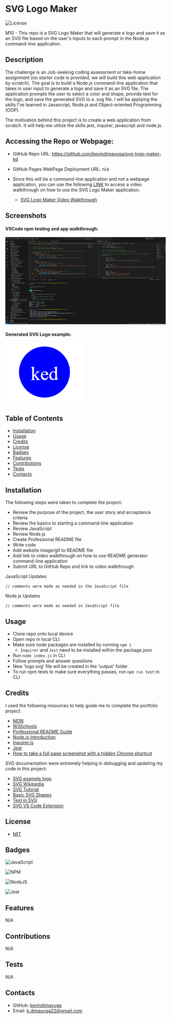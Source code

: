 # SVG Logo Maker

![License](https://img.shields.io/badge/license-MIT-blue)

M10 - This repo is a SVG Logo Maker that will generate a logo and save it as an SVG file based on the user's inputs to each prompt in the Node.js command-line application.

## Description

The challenge is an Job-seeking coding assessment or take-home assignment (no starter code is provided, we will build this web application by scratch). The goal is to build a Node.js command-line application that takes in user input to generate a logo and save it as an SVG file. The application prompts the user to select a color and shape, provide text for the logo, and save the generated SVG to a .svg file. I will be applying the skills I've learned in Javascript, Node.js and Object-oriented Programming (OOP). 

The motivation behind this project is to create a web application from scratch. It will help me utilize the skills jest, inquirer, javascript and node.js.

## Accessing the Repo or Webpage:

- GitHub Repo URL: https://github.com/kevindimayuga/svg-logo-maker-kd
- GitHub Pages WebPage Deployment URL: n/a

- Since this will be a command-line application and not a webpage application, you can use the following [LINK](https://drive.google.com/file/d/15BOovlk2xjK2iz_S8SkLs08eZEKZR7H9/view?usp=sharing) to access a video walkthrough on how to use the SVG Logo Maker application.
    - [SVG Logo Maker Video Walkthrough](https://drive.google.com/file/d/15BOovlk2xjK2iz_S8SkLs08eZEKZR7H9/view?usp=sharing)

## Screenshots

#### VSCode npm testing and app walkthrough:
![svg logo maker npm testing screenshot](./assets/images/npm-test-and-app-walkthrough-screenshot.PNG)

#### Generated SVG Logo example:
![svg logo maker example logo screenshot](./assets/images/example-logo.PNG)

## Table of Contents

- [Installation](#installation)
- [Usage](#usage)
- [Credits](#credits)
- [License](#license)
- [Badges](#badges)
- [Features](#features)
- [Contributions](#contributions)
- [Tests](#tests)
- [Contacts](#Contacts)

## Installation

The following steps were taken to complete the project:
- Review the purpose of the project, the user story and acceptance criteria
- Review the basics to starting a command-line application
- Review JavaScript
- Review Node.js
- Create Professional README file
- Write code
- Add website image/gif to README file
- Add link to video walkthrough on how to use README generator command-line application
- Submit URL to GitHub Repo and link to video walkthrough

JavaScript Updates
```
// comments were made as needed in the JavaScript file
```

Node.js Updates
```
// comments were made as needed in JavaScript file
```

## Usage

- Clone repo onto local device
- Open repo in local CLI
- Make sure node packages are installed by running `npm i`
    - `Inquirer` and `Jest` need to be installed within the package.json
- Run `node index.js` in CLI
- Follow prompts and answer questions
- New 'logo.svg' file will be created in the 'output' folder
- To run npm tests to make sure everything passes, run `npm run test` in CLI

## Credits

I used the following resources to help guide me to complete the portfolio project:

- [MDN](https://developer.mozilla.org/en-US/)
- [W3Schools](https://www.w3schools.com/)
- [Professional README Guide](https://coding-boot-camp.github.io/full-stack/github/professional-readme-guide)
- [Node.js Introduction](https://www.w3schools.com/nodejs/nodejs_intro.asp)
- [Inquirer.js](https://www.npmjs.com/package/inquirer/v/8.2.4)
- [Jest](https://www.npmjs.com/package/jest)
- [How to take a full page screenshot with a hidden Chrome shortcut](https://zapier.com/blog/full-page-screenshots-in-chrome/)

SVG documentation were extremely helping in debugging and updating my code in this project:

- [SVG example logo](https://static.fullstack-bootcamp.com/fullstack-ground/module-10/circle.svg)
- [SVG Wikipedia](https://en.wikipedia.org/wiki/SVG)
- [SVG Tutorial](https://developer.mozilla.org/en-US/docs/Web/SVG/Tutorial)
- [Basic SVG Shapes](https://developer.mozilla.org/en-US/docs/Web/SVG/Tutorial/Basic_Shapes)
- [Text in SVG](https://developer.mozilla.org/en-US/docs/Web/SVG/Tutorial/Texts)
- [SVG VS Code Extension](https://marketplace.visualstudio.com/items?itemName=jock.svg)

## License

- [MIT](https://opensource.org/license/mit/)

## Badges

![JavaScript](https://img.shields.io/badge/javascript-%23323330.svg?style=for-the-badge&logo=javascript&logoColor=%23F7DF1E)

![NPM](https://img.shields.io/badge/NPM-%23000000.svg?style=for-the-badge&logo=npm&logoColor=white)

![NodeJS](https://img.shields.io/badge/node.js-6DA55F?style=for-the-badge&logo=node.js&logoColor=white)

![Jest](https://img.shields.io/badge/-jest-%23C21325?style=for-the-badge&logo=jest&logoColor=white)


## Features

N/A

## Contributions

N/A

## Tests

N/A

## Contacts

- GitHub: [kevindimayuga](https://github.com/kevindimayuga)
- Email: k.dimayuga22@gmail.com
